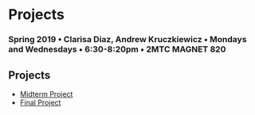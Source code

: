 # Projects

### Spring 2019 • Clarisa Diaz, Andrew Kruczkiewicz • Mondays and Wednesdays • 6:30-8:20pm • 2MTC MAGNET 820

## Projects

* [Midterm Project](midterm-project.md)
* [Final Project](final-project.md)

